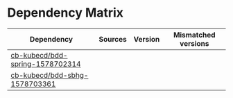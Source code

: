# Dependency Matrix

Dependency | Sources | Version | Mismatched versions
---------- | ------- | ------- | -------------------
[cb-kubecd/bdd-spring-1578702314](https://github.com/cb-kubecd/bdd-spring-1578702314.git) |  | []() | 
[cb-kubecd/bdd-sbhg-1578703361](https://github.com/cb-kubecd/bdd-sbhg-1578703361.git) |  | []() | 
